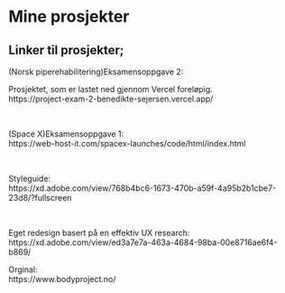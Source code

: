 <h1>Mine prosjekter</h1>

<h2>Linker til prosjekter;</h2>

<p>(Norsk piperehabilitering)Eksamensoppgave 2:</br>
<p>Prosjektet, som er lastet ned gjennom Vercel foreløpig.</br>
https://project-exam-2-benedikte-sejersen.vercel.app/</p>
</br>
<p>(Space X)Eksamensoppgave 1:</br>
https://web-host-it.com/spacex-launches/code/html/index.html</p>
</br>
<p>Styleguide:</br>
https://xd.adobe.com/view/768b4bc6-1673-470b-a59f-4a95b2b1cbe7-23d8/?fullscreen</p>
</br>
<p>Eget redesign basert på en effektiv UX research:</br>
https://xd.adobe.com/view/ed3a7e7a-463a-4684-98ba-00e8716ae6f4-b869/
<p>Orginal:</br>
https://www.bodyproject.no/
 

